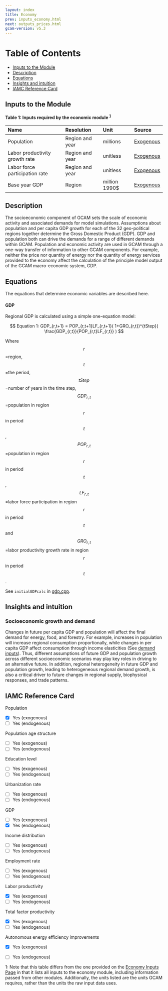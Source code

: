 ```yaml
---
layout: index
title: Economy
prev: inputs_economy.html
next: outputs_prices.html
gcam-version: v5.3 
---
```


# Table of Contents

- [Inputs to the Module](#inputs-to-the-module)
- [Description](#description)
- [Equations](#equations)
- [Insights and intuition](#insights-and-intuition)
- [IAMC Reference Card](#iamc-reference-card)

## Inputs to the Module
**Table 1: Inputs required by the economic module <sup>[1](#table_footnote)</sup>**

| Name | Resolution | Unit | Source |
| :--- | :--- | :--- | :--- |
| Population | Region and year | millions | [Exogenous](inputs_economy.html) |
| Labor productivity growth rate | Region and year | unitless | [Exogenous](inputs_economy.html) |
| Labor force participation rate | Region and year | unitless | [Exogenous](inputs_economy.html) |
| Base year GDP | Region | million 1990$ | [Exogenous](inputs_economy.html) |

## Description

The socioeconomic component of GCAM sets the scale of economic activity and associated demands for model simulations. Assumptions about population and per capita GDP growth for each of the 32 geo-political regions together determine the Gross Domestic Product (GDP). GDP and population both can drive the demands for a range of different demands within GCAM. Population and economic activity are used in GCAM through a one-way transfer of information to other GCAM components. For example, neither the price nor quantity of energy nor the quantity of energy services provided to the economy affect the calculation of the principle model output of the GCAM macro-economic system, GDP.

## Equations 
The equations that determine economic variables are described here.

#### GDP

Regional GDP is calculated using a simple one-equation model:

$$
Equation 1: GDP_{r,t+1} = POP_{r,t+1}LF_{r,t+1}( 1+GRO_{r,t})^{tStep}( \frac{GDP_{r,t}}{POP_{r,t}LF_{r,t}} )
$$

Where $$r$$=region, $$t$$=the period, $$tStep$$=number of years in the time step, $$GDP_{r,t}$$=population in region $$r$$ in period $$t$$, $$POP_{r,t}$$=population in region $$r$$ in period $$t$$, $$LF_{r,t}$$=labor force participation in region $$r$$ in period $$t$$ and $$GRO_{r,t}$$=labor productivity growth rate in region $$r$$ in period $$t$$.

See `initialGDPcalc` in [gdp.cpp](https://github.com/JGCRI/gcam-core/blob/master/cvs/objects/containers/source/gdp.cpp).

## Insights and intuition

### Socioeconomic growth and demand

Changes in future per capita GDP and population will affect the final demand for energy, food, and forestry. For example, increases in population will increase regional consumption proportionally, while changes in per capita GDP affect consumption through income elasticities (See [demand inputs](inputs_demand.html)). Thus, different assumptions of future GDP and population growth across different socioeconomic scenarios may play key roles in driving to an alternative future. In addition, regional heterogeneity in future GDP and population growth, leading to heterogeneous regional demand growth, is also a critical driver to future changes in regional supply, biophysical responses, and trade patterns.

## IAMC Reference Card

Population
- [X] Yes (exogenous)
- [ ] Yes (endogenous)

Population age structure
- [ ] Yes (exogenous)
- [ ] Yes (endogenous)

Education level
- [ ] Yes (exogenous)
- [ ] Yes (endogenous)

Urbanization rate
- [ ] Yes (exogenous)
- [ ] Yes (endogenous)

GDP
- [ ] Yes (exogenous)
- [X] Yes (endogenous)

Income distribution
- [ ] Yes (exogenous)
- [ ] Yes (endogenous)

Employment rate
- [ ] Yes (exogenous)
- [ ] Yes (endogenous)

Labor productivity
- [X] Yes (exogenous)
- [ ] Yes (endogenous)

Total factor productivity
- [X] Yes (exogenous)
- [ ] Yes (endogenous)

Autonomous energy efficiency improvements
- [X] Yes (exogenous)
- [ ] Yes (endogenous)


<a name="table_footnote">1</a>: Note that this table differs from the one provided on the [Economy Inputs Page](inputs_economy.html#description) in that it lists all inputs to the economy module, including information passed from other modules. Additionally, the units listed are the units GCAM requires, rather than the units the raw input data uses.

